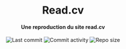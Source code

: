 <p align="center">
    <h1 align="center">Read.cv</h1>
    <h4 align="center">Une reproduction du site read.cv</h4>
</p>

<p align="center">
    <img alt="Last commit" src="https://img.shields.io/github/last-commit/leag76/read.cv?color=%23B5CDA3&logo=github&logoColor=white" />
    <img alt="Commit activity" src="https://img.shields.io/github/commit-activity/y/leag76/read.cv?color=%23A76844&logo=github&logoColor=white" />
    <img alt="Repo size" src="https://img.shields.io/github/repo-size/leag76/read.cv?color=%23C1AC95&logo=github&logoColor=white" />
</p>
